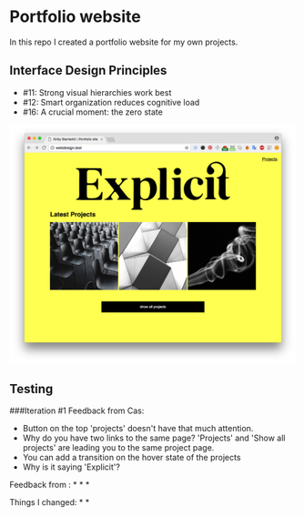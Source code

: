 # Portfolio website

In this repo I created a portfolio website for my own projects.

## Interface Design Principles
* #11: Strong visual hierarchies work best
* #12: Smart organization reduces cognitive load
* #16: A crucial moment: the zero state

![alt text](./screenshots/1.png "Logo Title Text 1")

## Testing
###Iteration #1
Feedback from Cas:
* Button on the top 'projects' doesn't have that much attention.
* Why do you have two links to the same page? 'Projects' and 'Show all projects' are leading you to the same project page.
* You can add a transition on the hover state of the projects
* Why is it saying 'Explicit'?

Feedback from :
*
*
*

Things I changed:
*
*
